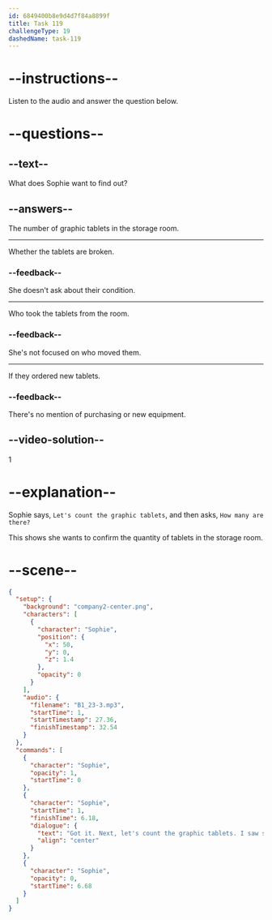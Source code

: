 ```yaml
---
id: 6849400b8e9d4d7f84a8899f
title: Task 119
challengeType: 19
dashedName: task-119
---
```


<!-- (audio) Sophie: Got it. Next, let's count the graphic tablets. I saw some in the storage room. How many are there? -->

# --instructions--

Listen to the audio and answer the question below.

# --questions--

## --text--

What does Sophie want to find out?

## --answers--

The number of graphic tablets in the storage room.

---

Whether the tablets are broken.

### --feedback--

She doesn't ask about their condition.

---

Who took the tablets from the room.

### --feedback--

She's not focused on who moved them.

---

If they ordered new tablets.

### --feedback--

There's no mention of purchasing or new equipment.

## --video-solution--

1

# --explanation--

Sophie says, `Let's count the graphic tablets`, and then asks, `How many are there?`

This shows she wants to confirm the quantity of tablets in the storage room.

# --scene--

```json
{
  "setup": {
    "background": "company2-center.png",
    "characters": [
      {
        "character": "Sophie",
        "position": {
          "x": 50,
          "y": 0,
          "z": 1.4
        },
        "opacity": 0
      }
    ],
    "audio": {
      "filename": "B1_23-3.mp3",
      "startTime": 1,
      "startTimestamp": 27.36,
      "finishTimestamp": 32.54
    }
  },
  "commands": [
    {
      "character": "Sophie",
      "opacity": 1,
      "startTime": 0
    },
    {
      "character": "Sophie",
      "startTime": 1,
      "finishTime": 6.18,
      "dialogue": {
        "text": "Got it. Next, let's count the graphic tablets. I saw some in the storage room. How many are there?",
        "align": "center"
      }
    },
    {
      "character": "Sophie",
      "opacity": 0,
      "startTime": 6.68
    }
  ]
}
```
